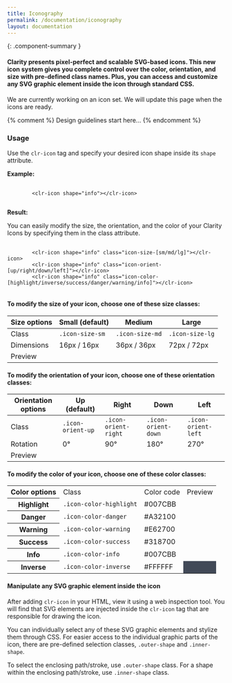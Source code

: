 ```yaml
---
title: Iconography
permalink: /documentation/iconography
layout: documentation
---
```


{: .component-summary }
#### Clarity presents pixel-perfect and scalable SVG-based icons. This new icon system gives you complete control over the color, orientation, and size with pre-defined class names. Plus, you can access and customize any SVG graphic element inside the icon through standard CSS.

<div class="alert alert-info">
    <div class="alert-item">
        <span class="alert-text">
            We are currently working on an icon set.  We will update this page when the icons are ready.
        </span>
    </div>
</div>


<clr-iconography-demo></clr-iconography-demo>

{% comment %}
    Design guidelines start here...
{% endcomment %}

### Usage

Use the <code class="clr-code">clr-icon</code> tag and specify your desired icon shape inside its <code class="clr-code">shape</code> attribute.

**Example:**

<pre>
    <code clr-code-highlight="language-html">
        &lt;clr-icon shape=&quot;info&quot;&gt;&lt;/clr-icon&gt;
    </code>
</pre>

**Result:** <clr-icon shape="info" class="icon-size-sm"></clr-icon>

You can easily modify the size, the orientation, and the color of your Clarity Icons by specifying them in the class attribute.

<pre>
    <code clr-code-highlight="language-html">
        &lt;clr-icon shape=&quot;info&quot; class=&quot;icon-size-[sm/md/lg]&quot;&gt;&lt;/clr-icon&gt;
        &lt;clr-icon shape=&quot;info&quot; class=&quot;icon-orient-[up/right/down/left]&quot;&gt;&lt;/clr-icon&gt;
        &lt;clr-icon shape=&quot;info&quot; class=&quot;icon-color-[highlight/inverse/success/danger/warning/info]&quot;&gt;&lt;/clr-icon&gt;
    </code>
</pre>

#### To modify the size of your icon, choose one of these size classes:

<div class="row">
    <div class="col-xs-12">
        <table class="table">
            <thead>
                <tr>
                    <th class="left">Size options</th>
                    <th class="left">Small (default)</th>
                    <th class="left">Medium</th>
                    <th class="left">Large</th>
                </tr>
            </thead>
            <tbody>
                <tr>
                    <td class="left">Class</td>
                    <td class="left"><code class="clr-code">.icon-size-sm</code></td>
                    <td class="left"><code class="clr-code">.icon-size-md</code></td>
                    <td class="left"><code class="clr-code">.icon-size-lg</code></td>
                </tr>
                <tr>
                    <td class="left">Dimensions</td>
                    <td class="left">16px / 16px</td>
                    <td class="left">36px / 36px</td>
                    <td class="left">72px / 72px</td>
                </tr>
                <tr>
                    <td class="left">Preview</td>
                    <td class="left"><clr-icon shape="info" class="icon-size-sm"></clr-icon></td>
                    <td class="left"><clr-icon shape="info" class="icon-size-md"></clr-icon></td>
                    <td class="left"><clr-icon shape="info" class="icon-size-lg"></clr-icon></td>
                </tr>
            </tbody>
        </table>
    </div>
</div>

#### To modify the orientation of your icon, choose one of these orientation classes:

<div class="row">
    <div class="col-xs-12">
        <table class="table">
            <thead>
                <tr>
                    <th class="left">Orientation options</th>
                    <th class="left">Up (default)</th>
                    <th class="left">Right</th>
                    <th class="left">Down</th>
                    <th class="left">Left</th>
                </tr>
            </thead>
            <tbody>
                <tr>
                    <td class="left">Class</td>
                    <td class="left"><code class="clr-code">.icon-orient-up</code></td>
                    <td class="left"><code class="clr-code">.icon-orient-right</code></td>
                    <td class="left"><code class="clr-code">.icon-orient-down</code></td>
                    <td class="left"><code class="clr-code">.icon-orient-left</code></td>
                </tr>
                <tr>
                    <td class="left">Rotation</td>
                    <td class="left">0°</td>
                    <td class="left">90°</td>
                    <td class="left">180°</td>
                    <td class="left">270°</td>
                </tr>
                <tr>
                    <td class="left">Preview</td>
                    <td class="left"><clr-icon shape="info" class="icon-orient-up"></clr-icon></td>
                    <td class="left"><clr-icon shape="info" class="icon-orient-right"></clr-icon></td>
                    <td class="left"><clr-icon shape="info" class="icon-orient-down"></clr-icon></td>
                    <td class="left"><clr-icon shape="info" class="icon-orient-left"></clr-icon></td>
                </tr>
            </tbody>
        </table>
    </div>
</div>

#### To modify the color of your icon, choose one of these color classes:

<div class="row">
    <div class="col-xs-12">
        <table class="table table-vertical">
            <tbody>
                <tr>
                    <th>Color options</th>
                    <td>Class</td>
                    <td>Color code</td>
                    <td>Preview</td>
                </tr>
                <tr>
                    <th>Highlight</th>
                    <td><code class="clr-code">.icon-color-highlight</code></td>
                    <td>#007CBB</td>
                    <td><clr-icon shape="info" class="icon-color-highlight"></clr-icon></td>
                </tr>
                <tr>
                    <th>Danger</th>
                    <td><code class="clr-code">.icon-color-danger</code></td>
                    <td>#A32100</td>
                    <td><clr-icon shape="info" class="icon-color-danger"></clr-icon></td>
                </tr>
                <tr>
                    <th>Warning</th>
                    <td><code class="clr-code">.icon-color-warning</code></td>
                    <td>#E62700</td>
                    <td><clr-icon shape="info" class="icon-color-warning"></clr-icon></td>
                </tr>
                <tr>
                    <th>Success</th>
                    <td><code class="clr-code">.icon-color-success</code></td>
                    <td>#318700</td>
                    <td><clr-icon shape="info" class="icon-color-success"></clr-icon></td>
                </tr>
                <tr>
                    <th>Info</th>
                    <td><code class="clr-code">.icon-color-info</code></td>
                    <td>#007CBB</td>
                    <td><clr-icon shape="info" class="icon-color-info"></clr-icon></td>
                </tr>
                <tr>
                    <th>Inverse</th>
                    <td><code class="clr-code">.icon-color-inverse</code></td>
                    <td>#FFFFFF</td>
                    <td style="background-color:#414957"><clr-icon shape="info" class="icon-color-inverse"></clr-icon></td>
                </tr>
            </tbody>
        </table>
    </div>
</div>

#### Manipulate any SVG graphic element inside the icon

After adding <code class="clr-code">clr-icon</code> in your HTML, view it using a web inspection tool. You will find that SVG elements are injected inside the <code class="clr-code">clr-icon</code> tag that are responsible for drawing the icon.

You can individually select any of these SVG graphic elements and stylize them through CSS. For easier access to the individual graphic parts of the icon, there are pre-defined selection classes, <code class="clr-code">.outer-shape</code> and <code class="clr-code">.inner-shape</code>.

To select the enclosing path/stroke, use <code class="clr-code">.outer-shape</code> class. For a shape within the enclosing path/stroke, use <code class="clr-code">.inner-shape</code> class.
